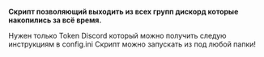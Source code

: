 **Скрипт позволяющий выходить из всех групп дискорд которые накопились за всё время.**

Нужен только Token Discord который можно получить следую инструкциям в config.ini
Скрипт можно запускать из под любой папки!
